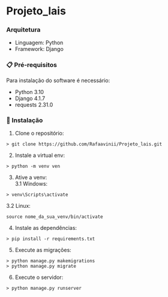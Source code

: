 # Projeto_lais

### Arquitetura

* Linguagem: Python
* Framework: Django

### 📋 Pré-requisitos

Para instalação do software é necessário:
* Python 3.10
* Django 4.1.7
* requests 2.31.0


### 🔧 Instalação

1. Clone o repositório:
```
> git clone https://github.com/Rafaavinii/Projeto_lais.git
```
2. Instale a virtual env:
```
> python -m venv ven
```
3. Ative a venv:  
3.1 Windows:
```
> venv\Scripts\activate
```  
3.2 Linux:
```
source nome_da_sua_venv/bin/activate
```

4. Instale as dependências:
```
> pip install -r requirements.txt
```

5. Execute as migrações:
```
> python manage.py makemigrations
> python manage.py migrate
```

6. Execute o servidor:
```
> python manage.py runserver
```
